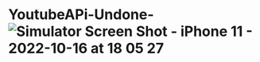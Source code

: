 # YoutubeAPi-Undone- ![Simulator Screen Shot - iPhone 11 - 2022-10-16 at 18 05 27](https://user-images.githubusercontent.com/101746745/196046564-323dadfc-f28a-46f7-a965-a3c578fb8337.png)
